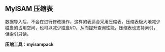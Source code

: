 ## MyISAM 压缩表

数据导入后，不会在进行修改操作，这样的表适合采用压缩表，压缩表极大地减少磁盘的占用空间，也可以减少磁盘I/O，从而提升查询性能，压缩表也支持索引，但索引只读。

**压缩工具：myisampack**

